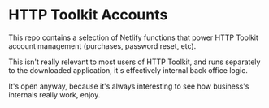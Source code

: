# HTTP Toolkit Accounts

This repo contains a selection of Netlify functions that power HTTP Toolkit account management (purchases, password reset, etc).

This isn't really relevant to most users of HTTP Toolkit, and runs separately to the downloaded application, it's effectively internal back office logic.

It's open anyway, because it's always interesting to see how business's internals really work, enjoy.
